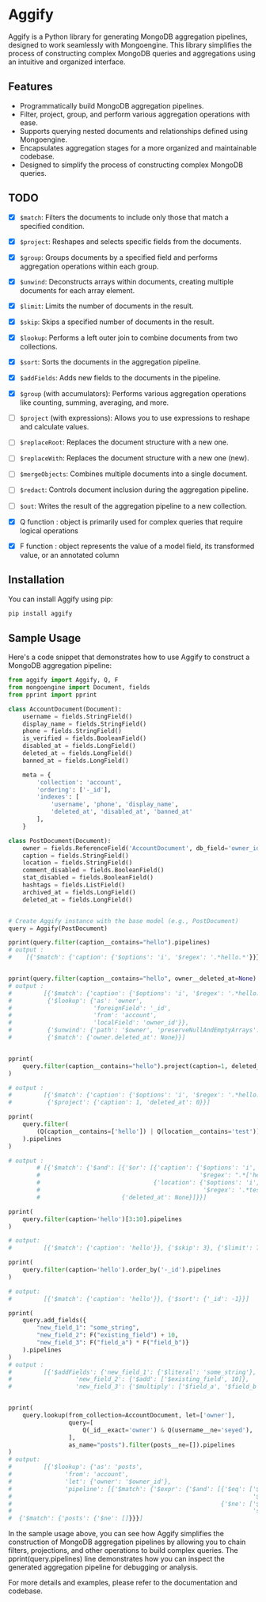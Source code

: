 # Aggify

Aggify is a Python library for generating MongoDB aggregation pipelines, designed to work seamlessly with Mongoengine. This library simplifies the process of constructing complex MongoDB queries and aggregations using an intuitive and organized interface.

## Features

- Programmatically build MongoDB aggregation pipelines.
- Filter, project, group, and perform various aggregation operations with ease.
- Supports querying nested documents and relationships defined using Mongoengine.
- Encapsulates aggregation stages for a more organized and maintainable codebase.
- Designed to simplify the process of constructing complex MongoDB queries.

## TODO

- [x] `$match`: Filters the documents to include only those that match a specified condition.
- [x] `$project`: Reshapes and selects specific fields from the documents.
- [x] `$group`: Groups documents by a specified field and performs aggregation operations within each group.
- [x] `$unwind`: Deconstructs arrays within documents, creating multiple documents for each array element.
- [x] `$limit`: Limits the number of documents in the result.
- [x] `$skip`: Skips a specified number of documents in the result.
- [x] `$lookup`: Performs a left outer join to combine documents from two collections.
- [x] `$sort`: Sorts the documents in the aggregation pipeline.
- [x] `$addFields`: Adds new fields to the documents in the pipeline.
- [x] `$group` (with accumulators): Performs various aggregation operations like counting, summing, averaging, and more.
- [ ] `$project` (with expressions): Allows you to use expressions to reshape and calculate values.
- [ ] `$replaceRoot`: Replaces the document structure with a new one.
- [ ] `$replaceWith`: Replaces the document structure with a new one (new).
- [ ] `$mergeObjects`: Combines multiple documents into a single document.
- [ ] `$redact`: Controls document inclusion during the aggregation pipeline.
- [ ] `$out`: Writes the result of the aggregation pipeline to a new collection.

- [x] Q function : object is primarily used for complex queries that require logical operations
- [x] F function : object represents the value of a model field, its transformed value, or an annotated column

## Installation

You can install Aggify using pip:

```bash
pip install aggify
```

## Sample Usage

Here's a code snippet that demonstrates how to use Aggify to construct a MongoDB aggregation pipeline:

```python
from aggify import Aggify, Q, F
from mongoengine import Document, fields
from pprint import pprint

class AccountDocument(Document):
    username = fields.StringField()
    display_name = fields.StringField()
    phone = fields.StringField()
    is_verified = fields.BooleanField()
    disabled_at = fields.LongField()
    deleted_at = fields.LongField()
    banned_at = fields.LongField()

    meta = {
        'collection': 'account',
        'ordering': ['-_id'],
        'indexes': [
            'username', 'phone', 'display_name',
            'deleted_at', 'disabled_at', 'banned_at'
        ],
    }

class PostDocument(Document):
    owner = fields.ReferenceField('AccountDocument', db_field='owner_id')
    caption = fields.StringField()
    location = fields.StringField()
    comment_disabled = fields.BooleanField()
    stat_disabled = fields.BooleanField()
    hashtags = fields.ListField()
    archived_at = fields.LongField()
    deleted_at = fields.LongField()


# Create Aggify instance with the base model (e.g., PostDocument)
query = Aggify(PostDocument)

pprint(query.filter(caption__contains="hello").pipelines)
# output :
#    [{'$match': {'caption': {'$options': 'i', '$regex': '.*hello.*'}}}]


pprint(query.filter(caption__contains="hello", owner__deleted_at=None).pipelines)
# output :
#         [{'$match': {'caption': {'$options': 'i', '$regex': '.*hello.*'}}},
#          {'$lookup': {'as': 'owner',
#                       'foreignField': '_id',
#                       'from': 'account',
#                       'localField': 'owner_id'}},
#          {'$unwind': {'path': '$owner', 'preserveNullAndEmptyArrays': True}},
#          {'$match': {'owner.deleted_at': None}}]


pprint(
    query.filter(caption__contains="hello").project(caption=1, deleted_at=0).pipelines
)

# output :
#         [{'$match': {'caption': {'$options': 'i', '$regex': '.*hello.*'}}},
#          {'$project': {'caption': 1, 'deleted_at': 0}}]

pprint(
    query.filter(
        (Q(caption__contains=['hello']) | Q(location__contains='test')) & Q(deleted_at=None)
    ).pipelines
)

# output :
        # [{'$match': {'$and': [{'$or': [{'caption': {'$options': 'i',
        #                                             '$regex': ".*['hello'].*"}},
        #                                {'location': {'$options': 'i',
        #                                              '$regex': '.*test.*'}}]},
        #                       {'deleted_at': None}]}}]

pprint(
    query.filter(caption='hello')[3:10].pipelines
)

# output:
#         [{'$match': {'caption': 'hello'}}, {'$skip': 3}, {'$limit': 7}]

pprint(
    query.filter(caption='hello').order_by('-_id').pipelines
)

# output:
#         [{'$match': {'caption': 'hello'}}, {'$sort': {'_id': -1}}]

pprint(
    query.add_fields({
        "new_field_1": "some_string",
        "new_field_2": F("existing_field") + 10,
        "new_field_3": F("field_a") * F("field_b")}
    ).pipelines
)
# output :
#         [{'$addFields': {'new_field_1': {'$literal': 'some_string'},
#                  'new_field_2': {'$add': ['$existing_field', 10]},
#                  'new_field_3': {'$multiply': ['$field_a', '$field_b']}}}]


pprint(
    query.lookup(from_collection=AccountDocument, let=['owner'],
                 query=[
                     Q(_id__exact='owner') & Q(username__ne='seyed'),
                 ],
                 as_name="posts").filter(posts__ne=[]).pipelines
)
# output: 
#         [{'$lookup': {'as': 'posts',
#               'from': 'account',
#               'let': {'owner': '$owner_id'},
#               'pipeline': [{'$match': {'$expr': {'$and': [{'$eq': ['$_id',
#                                                                    '$$owner']},
#                                                           {'$ne': ['$username',
#                                                                    'seyed']}]}}}]}},
#  {'$match': {'posts': {'$ne': []}}}]
```

In the sample usage above, you can see how Aggify simplifies the construction of MongoDB aggregation pipelines by allowing you to chain filters, projections, and other operations to build complex queries. The pprint(query.pipelines) line demonstrates how you can inspect the generated aggregation pipeline for debugging or analysis.

For more details and examples, please refer to the documentation and codebase.
